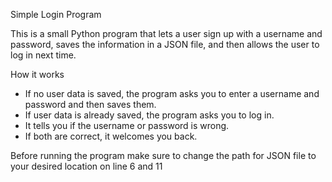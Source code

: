 Simple Login Program

This is a small Python program that lets a user sign up with a username and password, saves the information in a JSON file, and then allows the user to log in next time.

How it works
- If no user data is saved, the program asks you to enter a username and password and then saves them.  
- If user data is already saved, the program asks you to log in.  
- It tells you if the username or password is wrong.  
- If both are correct, it welcomes you back.

Before running the program make sure to change the path for JSON file to your desired location on line 6 and 11

